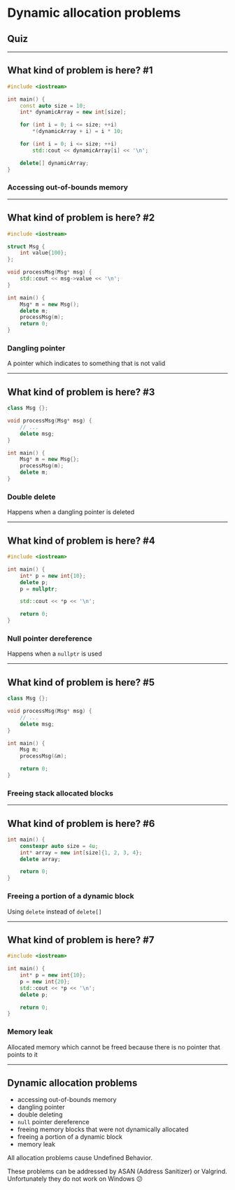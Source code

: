 <!-- .slide: data-background="#111111" -->

# Dynamic allocation problems

## Quiz

___

## What kind of problem is here? #1

```cpp
#include <iostream>

int main() {
    const auto size = 10;
    int* dynamicArray = new int[size];

    for (int i = 0; i <= size; ++i)
        *(dynamicArray + i) = i * 10;

    for (int i = 0; i <= size; ++i)
        std::cout << dynamicArray[i] << '\n';

    delete[] dynamicArray;
}
```
<!-- .element: class="fragment fade-in" -->

### Accessing out-of-bounds memory
<!-- .element: class="fragment fade-in" -->

___

## What kind of problem is here? #2

```cpp
#include <iostream>

struct Msg {
    int value{100};
};

void processMsg(Msg* msg) {
    std::cout << msg->value << '\n';
}

int main() {
    Msg* m = new Msg();
    delete m;
    processMsg(m);
    return 0;
}
```

### Dangling pointer
<!-- .element: class="fragment fade-in" -->

A pointer which indicates to something that is not valid
<!-- .element: class="fragment fade-in" -->

___

## What kind of problem is here? #3

```cpp
class Msg {};

void processMsg(Msg* msg) {
    // ...
    delete msg;
}

int main() {
    Msg* m = new Msg{};
    processMsg(m);
    delete m;
}
```

### Double delete
<!-- .element: class="fragment fade-in" -->

Happens when a dangling pointer is deleted
<!-- .element: class="fragment fade-in" -->

___

## What kind of problem is here? #4

```cpp
#include <iostream>

int main() {
    int* p = new int{10};
    delete p;
    p = nullptr;

    std::cout << *p << '\n';

    return 0;
}
```

### Null pointer dereference
<!-- .element: class="fragment fade-in" -->

Happens when a `nullptr` is used
<!-- .element: class="fragment fade-in" -->

___

## What kind of problem is here? #5

```cpp
class Msg {};

void processMsg(Msg* msg) {
    // ...
    delete msg;
}

int main() {
    Msg m;
    processMsg(&m);

    return 0;
}
```

### Freeing stack allocated blocks
<!-- .element: class="fragment fade-in" -->

___

## What kind of problem is here? #6

```cpp
int main() {
    constexpr auto size = 4u;
    int* array = new int[size]{1, 2, 3, 4};
    delete array;

    return 0;
}
```

### Freeing a portion of a dynamic block
<!-- .element: class="fragment fade-in" -->

Using `delete` instead of `delete[]`
<!-- .element: class="fragment fade-in" -->

___

## What kind of problem is here? #7

```cpp
#include <iostream>

int main() {
    int* p = new int{10};
    p = new int{20};
    std::cout << *p << '\n';
    delete p;

    return 0;
}
```

### Memory leak
<!-- .element: class="fragment fade-in" -->

Allocated memory which cannot be freed because there is no pointer that points to it
<!-- .element: class="fragment fade-in" -->

___

## Dynamic allocation problems

* <!-- .element: class="fragment fade-in" --> accessing out-of-bounds memory
* <!-- .element: class="fragment fade-in" --> dangling pointer
* <!-- .element: class="fragment fade-in" --> double deleting
* <!-- .element: class="fragment fade-in" --> <code>null</code> pointer dereference
* <!-- .element: class="fragment fade-in" --> freeing memory blocks that were not dynamically allocated
* <!-- .element: class="fragment fade-in" --> freeing a portion of a dynamic block
* <!-- .element: class="fragment fade-in" --> memory leak

All allocation problems cause Undefined Behavior.
<!-- .element: class="fragment fade-in" -->

These problems can be addressed by ASAN (Address Sanitizer) or Valgrind.
Unfortunately they do not work on Windows 😕
<!-- .element: class="fragment fade-in" -->
